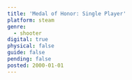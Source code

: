 ```yaml
---
title: 'Medal of Honor: Single Player'
platform: steam
genre:
  - shooter
digital: true
physical: false
guide: false
pending: false
posted: 2000-01-01
---
```

